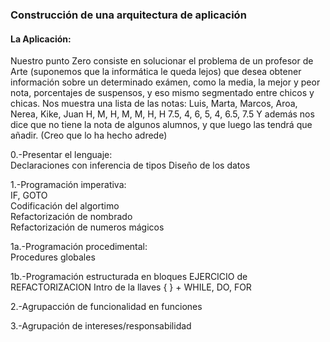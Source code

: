 ### Construcción de una arquitectura de aplicación

#### La Aplicación:
Nuestro punto Zero consiste en solucionar el problema de un profesor de Arte (suponemos que la informática le queda lejos) que desea obtener información sobre un determinado exámen, como la media, la mejor y peor nota, porcentajes de suspensos, y eso mismo segmentado entre chicos y chicas.
Nos muestra una lista de las notas:
Luis, Marta, Marcos, Aroa, Nerea, Kike, Juan
H,    M,     H,      M,    M,     H,    H
7.5,  4,     6,      5,    4,     6.5,  7.5 
Y además nos dice que no tiene la nota de algunos alumnos, y que luego las tendrá que añadir. (Creo que lo ha hecho adrede)


0.-Presentar el lenguaje:  
        Declaraciones con inferencia de tipos
        Diseño de los datos    

1.-Programación imperativa:  
        IF, GOTO  
        Codificación del algortimo  
        Refactorización de nombrado  
        Refactorización de numeros mágicos  

1a.-Programación procedimental:  
        Procedures globales  

1b.-Programación estructurada en bloques
        EJERCICIO de REFACTORIZACION
        Intro de la llaves { } + WHILE, DO, FOR

2.-Agrupacción de funcionalidad en funciones

3.-Agrupación de intereses/responsabilidad